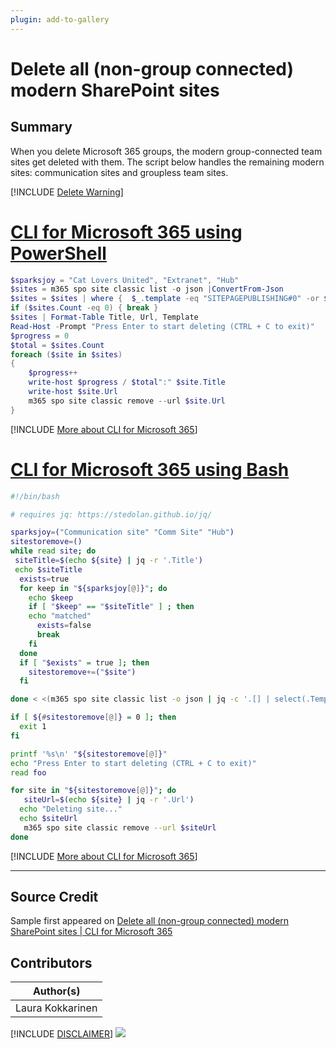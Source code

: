 ```yaml
---
plugin: add-to-gallery
---
```


# Delete all (non-group connected) modern SharePoint sites

## Summary

When you delete Microsoft 365 groups, the modern group-connected team sites get deleted with them. The script below handles the remaining modern sites: communication sites and groupless team sites.
 
[!INCLUDE [Delete Warning](../../docfx/includes/DELETE-WARN.md)]

# [CLI for Microsoft 365 using PowerShell](#tab/cli-m365-ps)
```powershell
$sparksjoy = "Cat Lovers United", "Extranet", "Hub"
$sites = m365 spo site classic list -o json |ConvertFrom-Json
$sites = $sites | where {  $_.template -eq "SITEPAGEPUBLISHING#0" -or $_.template -eq "STS#3" -and -not ($sparksjoy -contains $_.Title)}
if ($sites.Count -eq 0) { break }
$sites | Format-Table Title, Url, Template
Read-Host -Prompt "Press Enter to start deleting (CTRL + C to exit)"
$progress = 0
$total = $sites.Count
foreach ($site in $sites)
{
    $progress++
    write-host $progress / $total":" $site.Title
    write-host $site.Url
    m365 spo site classic remove --url $site.Url
}
```
[!INCLUDE [More about CLI for Microsoft 365](../../docfx/includes/MORE-CLIM365.md)]

# [CLI for Microsoft 365 using Bash](#tab/cli-m365-bash)

```bash
#!/bin/bash

# requires jq: https://stedolan.github.io/jq/

sparksjoy=("Communication site" "Comm Site" "Hub")
sitestoremove=()
while read site; do
 siteTitle=$(echo ${site} | jq -r '.Title')
 echo $siteTitle
  exists=true
  for keep in "${sparksjoy[@]}"; do
    echo $keep
    if [ "$keep" == "$siteTitle" ] ; then
    echo "matched"
      exists=false
      break
    fi
  done
  if [ "$exists" = true ]; then
    sitestoremove+=("$site")
  fi

done < <(m365 spo site classic list -o json | jq -c '.[] | select(.Template == "SITEPAGEPUBLISHING#0" or .Template == "STS#3")')

if [ ${#sitestoremove[@]} = 0 ]; then
  exit 1
fi

printf '%s\n' "${sitestoremove[@]}"
echo "Press Enter to start deleting (CTRL + C to exit)"
read foo

for site in "${sitestoremove[@]}"; do
   siteUrl=$(echo ${site} | jq -r '.Url')
  echo "Deleting site..."
  echo $siteUrl
   m365 spo site classic remove --url $siteUrl
done

```
[!INCLUDE [More about CLI for Microsoft 365](../../docfx/includes/MORE-CLIM365.md)]

***

## Source Credit

Sample first appeared on [Delete all (non-group connected) modern SharePoint sites | CLI for Microsoft 365](https://pnp.github.io/cli-microsoft365/sample-scripts/spo/delete-non-group-connected-modern-sites/)

## Contributors

| Author(s) |
|-----------|
| Laura Kokkarinen |


[!INCLUDE [DISCLAIMER](../../docfx/includes/DISCLAIMER.md)]
<img src="https://pnptelemetry.azurewebsites.net/script-samples/scripts/spo-delete-non-group-connected-modern-sites" aria-hidden="true" />
